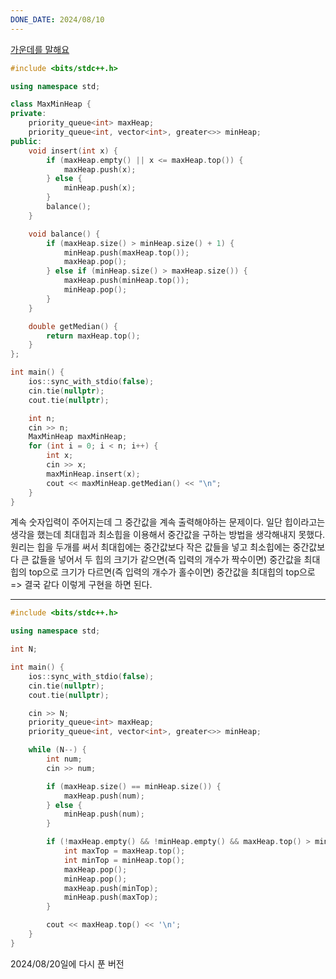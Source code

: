 ```yaml
---
DONE_DATE: 2024/08/10
---
```

[가운데를 말해요](https://www.acmicpc.net/problem/1655)


```c++
#include <bits/stdc++.h>

using namespace std;

class MaxMinHeap {
private:
    priority_queue<int> maxHeap;
    priority_queue<int, vector<int>, greater<>> minHeap;
public:
    void insert(int x) {
        if (maxHeap.empty() || x <= maxHeap.top()) {
            maxHeap.push(x);
        } else {
            minHeap.push(x);
        }
        balance();
    }

    void balance() {
        if (maxHeap.size() > minHeap.size() + 1) {
            minHeap.push(maxHeap.top());
            maxHeap.pop();
        } else if (minHeap.size() > maxHeap.size()) {
            maxHeap.push(minHeap.top());
            minHeap.pop();
        }
    }

    double getMedian() {
        return maxHeap.top();
    }
};

int main() {
    ios::sync_with_stdio(false);
    cin.tie(nullptr);
    cout.tie(nullptr);

    int n;
    cin >> n;
    MaxMinHeap maxMinHeap;
    for (int i = 0; i < n; i++) {
        int x;
        cin >> x;
        maxMinHeap.insert(x);
        cout << maxMinHeap.getMedian() << "\n";
    }
}
```


계속 숫자입력이 주어지는데 그 중간값을 계속 출력해야하는 문제이다.
일단 힙이라고는 생각을 했는데 최대힙과 최소힙을 이용해서 중간값을 구하는 방법을 생각해내지 못했다.
원리는 힙을 두개를 써서
최대힙에는 중간값보다 작은 값들을 넣고
최소힙에는 중간값보다 큰 값들을 넣어서
두 힙의 크기가 같으면(즉 입력의 개수가 짝수이면) 중간값을 최대힙의 top으로
크기가 다르면(즉 입력의 개수가 홀수이면) 중간값을 최대힙의 top으로 => 결국 같다
이렇게 구현을 하면 된다.


-----------------------------

```c++
#include <bits/stdc++.h>

using namespace std;

int N;

int main() {
    ios::sync_with_stdio(false);
    cin.tie(nullptr);
    cout.tie(nullptr);

    cin >> N;
    priority_queue<int> maxHeap;
    priority_queue<int, vector<int>, greater<>> minHeap;

    while (N--) {
        int num;
        cin >> num;

        if (maxHeap.size() == minHeap.size()) {
            maxHeap.push(num);
        } else {
            minHeap.push(num);
        }

        if (!maxHeap.empty() && !minHeap.empty() && maxHeap.top() > minHeap.top()) {
            int maxTop = maxHeap.top();
            int minTop = minHeap.top();
            maxHeap.pop();
            minHeap.pop();
            maxHeap.push(minTop);
            minHeap.push(maxTop);
        }

        cout << maxHeap.top() << '\n';
    }
}

```

2024/08/20일에 다시 푼 버전


